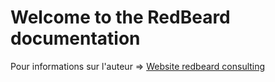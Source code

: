 # Welcome to the RedBeard documentation

Pour informations sur l'auteur =>  [Website redbeard consulting](https://redbeard-consulting.fr)

